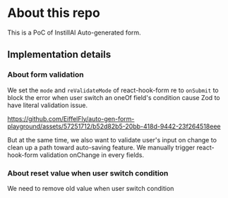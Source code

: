 # About this repo

This is a PoC of InstillAI Auto-generated form. 

## Implementation details

### About form validation

We set the `mode` and `reValidateMode` of react-hook-form re to `onSubmit` to block the error when user switch an oneOf field's condition cause Zod to have literal validation issue. 

https://github.com/EiffelFly/auto-gen-form-playground/assets/57251712/b52d82b5-20bb-418d-9442-23f264518eee

But at the same time, we also want to validate user's input on change to clean up a path toward auto-saving feature. We manually trigger react-hook-form validation onChange in every fields.

### About reset value when user switch condition

We need to remove old value when user switch condition